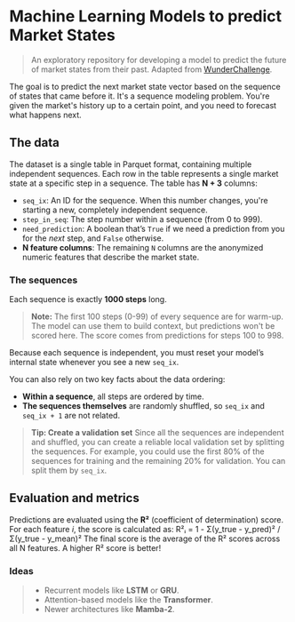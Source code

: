 # Machine Learning Models to predict Market States

> An exploratory repository for developing a model to predict the future of market states from their past. Adapted from [WunderChallenge](https://wunder-challenge.io).

The goal is to predict the next market state vector based on the sequence of states that came before it.
It's a sequence modeling problem.
You're given the market's history up to a certain point, and you need to forecast what happens next.

## The data

The dataset is a single table in Parquet format, containing multiple independent sequences.
Each row in the table represents a single market state at a specific step in a sequence. The table has **N + 3** columns:

- `seq_ix`: An ID for the sequence. When this number changes, you're starting a new, completely independent sequence.
- `step_in_seq`: The step number within a sequence (from 0 to 999).
- `need_prediction`: A boolean that’s `True` if we need a prediction from you for the _next_ step, and `False` otherwise.
- **N feature columns**: The remaining `N` columns are the anonymized numeric features that describe the market state.

### The sequences

Each sequence is exactly **1000 steps** long.

> **Note:**
> The first 100 steps (0-99) of every sequence are for warm-up. The model can use them to build context, but predictions won't be scored here. The score comes from predictions for steps 100 to 998.

Because each sequence is independent, you must reset your model’s internal state whenever you see a new `seq_ix`.

You can also rely on two key facts about the data ordering:

- **Within a sequence**, all steps are ordered by time.
- **The sequences themselves** are randomly shuffled, so `seq_ix` and `seq_ix + 1` are not related.

> **Tip: Create a validation set**
> Since all the sequences are independent and shuffled, you can create a reliable local validation set by splitting the sequences. For example, you could use the first 80% of the sequences for training and the remaining 20% for validation. You can split them by `seq_ix`.

## Evaluation and metrics

Predictions are evaluated using the **R²** (coefficient of determination) score.
For each feature _i_, the score is calculated as:
R²ᵢ = 1 - Σ(y_true - y_pred)² / Σ(y_true - y_mean)²
The final score is the average of the R² scores across all N features.
A higher R² score is better!

### Ideas

> - Recurrent models like **LSTM** or **GRU**.
> - Attention-based models like the **Transformer**.
> - Newer architectures like **Mamba-2**.
